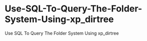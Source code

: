 # Use-SQL-To-Query-The-Folder-System-Using-xp_dirtree
Use SQL To Query The Folder System Using xp_dirtree
